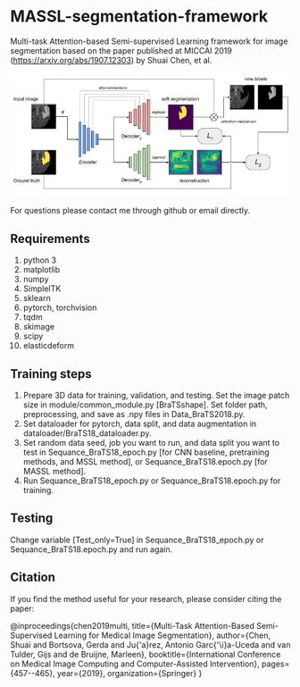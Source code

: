 # MASSL-segmentation-framework

Multi-task Attention-based Semi-supervised Learning framework for image segmentation based on the paper published at MICCAI 2019 (https://arxiv.org/abs/1907.12303) by Shuai Chen, et al.

<img src="MASSL_MRI.png" width="800"/>

For questions please contact me through github or email directly.

## Requirements
1. python 3
2. matplotlib
3. numpy
4. SimpleITK
5. sklearn
6. pytorch, torchvision
7. tqdm
8. skimage
9. scipy
10. elasticdeform

## Training steps
1. Prepare 3D data for training, validation, and testing. Set the image patch size in module/common_module.py [BraTSshape]. Set folder path, preprocessing, and save as .npy files in Data_BraTS2018.py.
2. Set dataloader for pytorch, data split, and data augmentation in dataloader/BraTS18_dataloader.py.
3. Set random data seed, job you want to run, and data split you want to test in Sequance_BraTS18_epoch.py [for CNN baseline, pretraining methods, and MSSL method], or Sequance_BraTS18.epoch.py [for MASSL method]. 
4. Run Sequance_BraTS18_epoch.py or Sequance_BraTS18.epoch.py for training.

## Testing
Change variable [Test_only=True] in Sequance_BraTS18_epoch.py or Sequance_BraTS18.epoch.py and run again. 

## Citation
If you find the method useful for your research, please consider citing the paper:

@inproceedings{chen2019multi,
  title={Multi-Task Attention-Based Semi-Supervised Learning for Medical Image Segmentation},
  author={Chen, Shuai and Bortsova, Gerda and Ju{\'a}rez, Antonio Garc{\'\i}a-Uceda and van Tulder, Gijs and de Bruijne, Marleen},
  booktitle={International Conference on Medical Image Computing and Computer-Assisted Intervention},
  pages={457--465},
  year={2019},
  organization={Springer}
}


